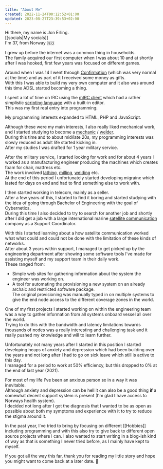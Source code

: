 ```yaml
---
title: "About Me"
created: 2022-11-24T00:12:52+01:00
updated: 2023-08-27T23:39:53+02:00
---
```


Hi there, my name is Jon Erling.  
[[socials|My socials]]  
I'm 37, from Norway 🇳🇴

I grew up before the internet was a common thing in households.  
The family acquired our first computer when I was about 10 and at shortly after I was hooked, first few years was focused on different games.  

Around when I was 14 I went through [Confirmation][confirmation] (which was very normal at the time) and as part of it I received some money as gifts.  
With this I was able to build my very own computer and it also was around this time ADSL started becoming a thing.  

I spent a lot of time on IRC using the [mIRC client][mirc] which had a rather simplistic [scripting language][mirc_language] with a built-in editor.  
This was my first real entry into programming.  

My programming interests expanded to HTML, PHP and JavaScript.  

Although these were my main interests, I also really liked mechanical work, and I started studying to become a [mechanic][wiki_mechanic] / [welder][wiki_welding].  
During this time and to about mid/late 20s, my programming interests was slowly reduced as adult life started kicking in.  
After my studies I was drafted for 1 year military service.  

After the military service, I started looking for work and for about 4 years I worked as a manufacturing engineer producing the machines which creates foam for chair, mattress etc.  
The work involved [lathing][wiki_lathe], [milling][wiki_milling], [welding][wiki_welding] etc.  
At the end of this period I unfortunately started developing migraine which lasted for days on end and had to find something else to work with.  

I then started working in telecom, mainly as a seller.  
After a few years of this, I started to find it boring and started studying with the idea of going through Bachelor of Engineering with the goal of Cybernetics.  
During this time I also decided to try to search for another job and shortly after I did get a job with a large international marine [satellite communication][satellite_communication] company as a Support Coordinator.  

With this I started learning about a how satellite communication worked what what could and could not be done with the limitation of these kinds of networks.  
After about 3 years within support, I managed to get picked up by the engineering department after showing some software tools I've made for assisting myself and my support team in their daily work.  
These ranged from:
* Simple web sites for gathering information about the system the engineer was working on.
* A tool for automating the provisioning a new system on an already archaic and restricted software package.  
  The original provisioning was manually typed in on multiple systems to give the end node access to the different coverage zones in the world.

One of my first projects I started working on within the engineering team was a way to gather information from all systems onboard vessel all over the world.  
Trying to do this with the bandwidth and latency limitations towards thousands of nodes was a really interesting and challenging task and it really pushed my knowledge and will to learn further.  

Unfortunately not many years after I started in this position I started developing heaps of anxiety and depression which had been building over the years and not long after I had to go on sick leave which still is active to this day.  
I managed for a period to work at 50% efficiency, but this dropped to 0% at the end of last year (2021).

For most of my life I've been an anxious person so in a way it was inevitable.  
Although anxiety and depression can be hell it can also be a good thing **if** a somewhat decent support system is present (I'm glad I have access to Norways health system).  
I decided not long after I got the diagnosis that I wanted to be as open as possible about both my symptoms and experience with it to try to reduce the stigma around it.  

In the past year, I've tried to bring by focusing on different [[Hobbies]] including programming and with this also try to give back to different open source projects where I can.
I also wanted to start writing in a blog-ish kind of way as that is something I never tried before, as I mainly have kept to myself.


If you got all the way this far, thank you for reading my little story and hope you might want to come back at a later date. 🤗







[confirmation]: https://en.wikipedia.org/wiki/Confirmation
[mirc]: https://en.wikipedia.org/wiki/MIRC
[wiki_lathe]: https://en.wikipedia.org/wiki/Lathe
[wiki_mechanic]: https://en.wikipedia.org/wiki/Mechanic
[wiki_milling]: https://en.wikipedia.org/wiki/Milling_(machining)
[wiki_welding]: https://en.wikipedia.org/wiki/Welding
[mirc_language]: https://en.wikipedia.org/wiki/MIRC_scripting_language
[tags_programming]: /tags/programming
[satellite_communication]: https://en.wikipedia.org/wiki/Communications_satellite